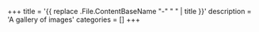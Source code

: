 +++
title = '{{ replace .File.ContentBaseName "-" " " | title }}'
description = 'A gallery of images'
categories = []
+++